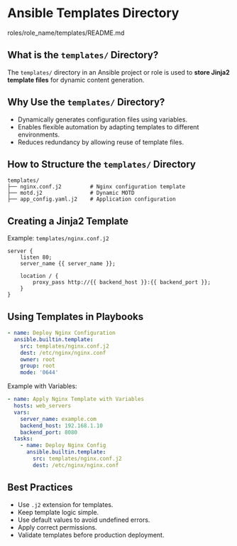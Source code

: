 # Ansible Templates Directory
roles/role_name/templates/README.md

## What is the `templates/` Directory?

The `templates/` directory in an Ansible project or role is used to **store Jinja2 template files** for dynamic content generation.

## Why Use the `templates/` Directory?

* Dynamically generates configuration files using variables.
* Enables flexible automation by adapting templates to different environments.
* Reduces redundancy by allowing reuse of template files.

## How to Structure the `templates/` Directory

```
templates/
├── nginx.conf.j2         # Nginx configuration template
├── motd.j2               # Dynamic MOTD
├── app_config.yaml.j2    # Application configuration
```

## Creating a Jinja2 Template

Example: `templates/nginx.conf.j2`

```nginx
server {
    listen 80;
    server_name {{ server_name }};

    location / {
        proxy_pass http://{{ backend_host }}:{{ backend_port }};
    }
}
```

## Using Templates in Playbooks

```yaml
- name: Deploy Nginx Configuration
  ansible.builtin.template:
    src: templates/nginx.conf.j2
    dest: /etc/nginx/nginx.conf
    owner: root
    group: root
    mode: '0644'
```

Example with Variables:

```yaml
- name: Apply Nginx Template with Variables
  hosts: web_servers
  vars:
    server_name: example.com
    backend_host: 192.168.1.10
    backend_port: 8080
  tasks:
    - name: Deploy Nginx Config
      ansible.builtin.template:
        src: templates/nginx.conf.j2
        dest: /etc/nginx/nginx.conf
```

## Best Practices

* Use `.j2` extension for templates.
* Keep template logic simple.
* Use default values to avoid undefined errors.
* Apply correct permissions.
* Validate templates before production deployment.
